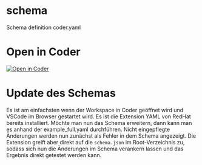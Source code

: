 # schema
Schema definition coder.yaml

# Open in Coder

[![Open in Coder](https://avatars.githubusercontent.com/u/20144034?s=60&v=4)](https://coder.central.dev.cloud.ilab-nlb.de/templates/nlb01/workspace?param.home_disk_size=1&param.git_orga=MrPeacockNLB&param.git_repo=schema)

# Update des Schemas

Es ist am einfachsten wenn der Workspace in Coder geöffnet wird und VSCode im Browser gestartet wird. Es ist die Extension YAML von RedHat bereits installiert. Möchte man nun das Schema erweitern, dann kann man es anhand der example_full.yaml durchführen. Nicht eingepflegte Änderungen werden nun zunächst als Fehler in dem Schema angezeigt. Die Extension greift aber direkt auf die `schema.json` im Root-Verzeichnis zu, sodass sich nun die Änderungen im Schema verankern lassen und das Ergebnis direkt getestet werden kann.